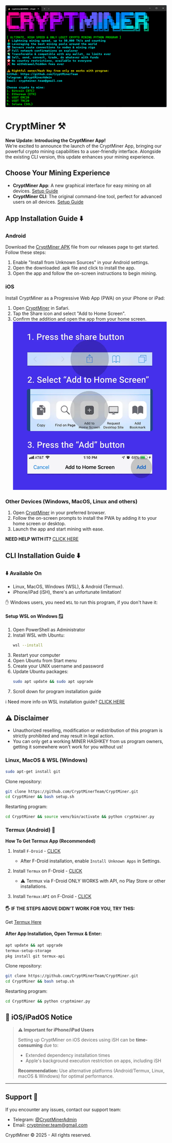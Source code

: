 ![Intro](img/intro.png)

# CryptMiner ⚒️

**New Update: Introducing the CryptMiner App!**  
We’re excited to announce the launch of the CryptMiner App, bringing our powerful crypto mining capabilities to a user-friendly interface. Alongside the existing CLI version, this update enhances your mining experience.

## Choose Your Mining Experience
- **CryptMiner App**: A new graphical interface for easy mining on all devices. [Setup Guide](#app-installation-guide-%EF%B8%8F)
- **CryptMiner CLI**: The original command-line tool, perfect for advanced users on all devices. [Setup Guide](#cli-installation-guide-%EF%B8%8F)

## App Installation Guide ⬇️

### Android
Download the [CryptMiner APK](https://github.com/CryptMinerTeam/CryptMiner/releases/) file from our releases page to get started. Follow these steps:
1. Enable "Install from Unknown Sources" in your Android settings.
2. Open the downloaded .apk file and click to install the app.
3. Open the app and follow the on-screen instructions to begin mining.

### iOS
Install CryptMiner as a Progressive Web App (PWA) on your iPhone or iPad:
1. Open [CryptMiner](https://cryptminer.vercel.app) in Safari.
2. Tap the Share icon and select "Add to Home Screen".
3. Confirm the addition and open the app from your home screen.
![Adding PWA on iOS](img/add-pwa-on-ios.webp)

### Other Devices (Windows, MacOS, Linux and others)
1. Open [CryptMiner](https://cryptminer.vercel.app) in your preferred browser.
2. Follow the on-screen prompts to install the PWA by adding it to your home screen or desktop.
3. Launch the app and start mining with ease.

**NEED HELP WITH IT?** [CLICK HERE](https://web.dev/learn/pwa/installation#desktop_installation)

## CLI Installation Guide ⬇️

### ⬇️ Available On
- Linux, MacOS, Windows (WSL), & Android (Termux).
- iPhone/iPad (iSH), there's an unfortunate limitation!

✋ Windows users, you need `WSL` to run this program, if you don't have it:

#### Setup WSL on Windows 🪟
1. Open PowerShell as Administrator
2. Install WSL with Ubuntu:
    ```bash
    wsl --install
    ```
3. Restart your computer
4. Open Ubuntu from Start menu
5. Create your UNIX username and password
6. Update Ubuntu packages:
    ```bash
    sudo apt update && sudo apt upgrade
    ```
7. Scroll down for program installation guide

ℹ️ Need more info on WSL installation guide? [CLICK HERE](https://learn.microsoft.com/en-us/windows/wsl/install)

## ⚠️ Disclaimer
- Unauthorized reselling, modification or redistribution of this program is strictly prohibited and may result in legal action.
- You can only get a working MINER HASHKEY from us program owners, getting it somewhere won't work for you without us!

### Linux, MacOS & WSL (Windows)
```bash
sudo apt-get install git
```
Clone repository:
```bash
git clone https://github.com/CryptMinerTeam/CryptMiner.git
cd CryptMiner && bash setup.sh
```
Restarting program:
```bash
cd CryptMiner && source venv/bin/activate && python cryptminer.py
```

### Termux (Android) 📱
**How To Get Termux App (Recommended)**

1. Install `F-Droid` - [CLICK](https://f-droid.org/)
   - After F-Droid installation, enable `Install Unknown Apps` in Settings.

2. Install `Termux` on F-Droid - [CLICK](https://f-droid.org/packages/com.termux/)
   - ⚠️ Termux via F-Droid ONLY WORKS with API, no Play Store or other installations.

3. Install `Termux:API` on F-Droid - [CLICK](https://f-droid.org/packages/com.termux.api/)

#### 🖐️ IF THE STEPS ABOVE DIDN'T WORK FOR YOU, TRY THIS:
Get [Termux Here](https://github.com/termux/termux-app/releases)

#### After App Installation, Open Termux & Enter:
```bash
apt update && apt upgrade
termux-setup-storage
pkg install git termux-api
```
Clone repository:
```bash
git clone https://github.com/CryptMinerTeam/CryptMiner.git
cd CryptMiner && bash setup.sh
```
Restarting program:
```bash
cd CryptMiner && python cryptminer.py
```

## 📱 iOS/iPadOS Notice
> **⚠️ Important for iPhone/iPad Users**
> 
> Setting up CryptMiner on iOS devices using iSH can be **time-consuming** due to:
> - Extended dependency installation times
> - Apple's background execution restriction on apps, including iSH
> 
> **Recommendation:** Use alternative platforms (Android/Termux, Linux, macOS & Windows) for optimal performance.

---

## Support 💬
If you encounter any issues, contact our support team:
- Telegram: [@CryptMinerAdmin](https://t.me/CryptMinerAdmin)
- Email: <a href="mailto:cryptminer.team@gmail.com">cryptminer.team@gmail.com</a>


CryptMiner © 2025 - All rights reserved.

